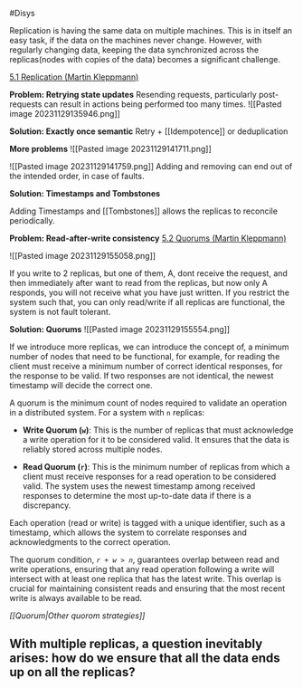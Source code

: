 #Disys

Replication is having the same data on multiple machines. This is in itself an easy task, if the data on the machines never change. However, with regularly changing data, keeping the data synchronized across the replicas(nodes with copies of the data) becomes a significant challenge. 

[5.1 Replication (Martin Kleppmann)](https://www.youtube.com/watch?v=mBUCF1WGI_I&list=PLeKd45zvjcDFUEv_ohr_HdUFe97RItdiB&index=14)

**Problem: Retrying state updates**
Resending requests, particularly post-requests can result in actions being performed too many times.
![[Pasted image 20231129135946.png]]


**Solution: Exactly once semantic**
Retry + [[Idempotence]] or deduplication

**More problems**
![[Pasted image 20231129141711.png]]


![[Pasted image 20231129141759.png]]
Adding and removing can end out of the intended order, in case of faults. 

**Solution: Timestamps and Tombstones**

Adding Timestamps and [[Tombstones]] allows the replicas to reconcile periodically.

**Problem: Read-after-write consistency**
[5.2 Quorums (Martin Kleppmann)](https://www.youtube.com/watch?v=uNxl3BFcKSA&list=PLeKd45zvjcDFUEv_ohr_HdUFe97RItdiB&index=15) 

![[Pasted image 20231129155058.png]]

If you write to 2 replicas, but one of them, A, dont receive the request, and then immediately after want to read from the replicas, but now only A responds, you will not receive what you have just written. 
If you restrict the system such that, you can only read/write if all replicas are functional, the system is not fault tolerant. 

**Solution: Quorums**
![[Pasted image 20231129155554.png]]

If we introduce more replicas, we can introduce the concept of, a minimum number of nodes that need to be functional, for example, for reading the client must receive a minimum number of correct identical responses, for the response to be valid. If two responses are not identical, the newest timestamp will decide the correct one.

A quorum is the minimum count of nodes required to validate an operation in a distributed system. For a system with `n` replicas:

- **Write Quorum (`w`)**: This is the number of replicas that must acknowledge a write operation for it to be considered valid. It ensures that the data is reliably stored across multiple nodes.
    
- **Read Quorum (`r`)**: This is the minimum number of replicas from which a client must receive responses for a read operation to be considered valid. The system uses the newest timestamp among received responses to determine the most up-to-date data if there is a discrepancy.
    

Each operation (read or write) is tagged with a unique identifier, such as a timestamp, which allows the system to correlate responses and acknowledgments to the correct operation.

The quorum condition, *`r + w > n`*, guarantees overlap between read and write operations, ensuring that any read operation following a write will intersect with at least one replica that has the latest write. This overlap is crucial for maintaining consistent reads and ensuring that the most recent write is always available to be read.

*[[Quorum|Other quorom strategies]]*



## With multiple replicas, a question inevitably arises: how do we ensure that all the data ends up on all the replicas?


